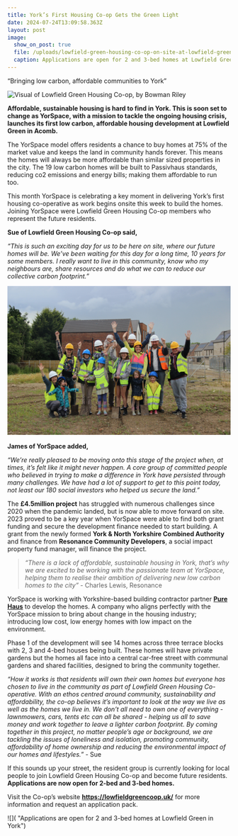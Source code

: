 ```yaml
---
title: York’s First Housing Co-op Gets the Green Light
date: 2024-07-24T13:09:58.363Z
layout: post
image:
  show_on_post: true
  file: /uploads/lowfield-green-housing-co-op-on-site-at-lowfield-green-06.jpeg
  caption: Applications are open for 2 and 3-bed homes at Lowfield Green in York
---
```

“Bringing low carbon, affordable communities to York”

![](/uploads/visual-of-lowfield-green-housing-co-op-by-bowman-riley-02.jpg "Visual of Lowfield Green Housing Co-op, by Bowman Riley")

**Affordable, sustainable housing is hard to find in York. This is soon set to change as YorSpace, with a mission to tackle the ongoing housing crisis, launches its first low carbon, affordable housing development at Lowfield Green in Acomb.**

The YorSpace model offers residents a chance to buy homes at 75% of the market value and keeps the land in community hands forever. This means the homes will always be more affordable than similar sized properties in the city. The 19 low carbon homes will be built to Passivhaus standards, reducing co2 emissions and energy bills; making them affordable to run too.  

This month YorSpace is celebrating a key moment in delivering York’s first housing co-operative as work begins onsite this week to build the homes. Joining YorSpace were Lowfield Green Housing Co-op members who represent the future residents. 



**Sue of Lowfield Green Housing Co-op said,** 

*“This is such an exciting day for us to be here on site, where our future homes will be. We’ve been waiting for this day for a long time, 10 years for some members. I really want to live in this community, know who my neighbours are, share resources and do what we can to reduce our collective carbon footprint.”*



![](/uploads/lowfield-green-housing-co-op-on-site-at-lowfield-green-03.jpeg "Members of Lowfield Green Housing Co-op on site at Lowfield Green in York")

**James of YorSpace added,** 

*“We’re really pleased to be moving onto this stage of the project when, at times, it’s felt like it might never happen. A core group of committed people who believed in trying to make a difference in York have persisted through many challenges. We have had a lot of support to get to this point today, not least our 180 social investors who helped us secure the land.”*



The **£4.5million project** has struggled with numerous challenges since 2020 when the pandemic landed, but is now able to move forward on site. 2023 proved to be a key year when YorSpace were able to find both grant funding and secure the development finance needed to start building. A grant from the newly formed **York & North Yorkshire Combined Authority** and finance from **Resonance Community Developers**,  a social impact property fund manager, will finance the project. 

> *“There is a lack of affordable, sustainable housing in York, that’s why we are excited to be working with the passionate team at YorSpace, helping them to realise their ambition of delivering new low carbon homes to the city”* - Charles Lewis, Resonance 

YorSpace is working with Yorkshire-based building contractor partner **[Pure Haus](https://purehaus.co.uk/)** to develop the homes. A company who aligns perfectly with the YorSpace mission to bring about change in the housing industry; introducing low cost, low energy homes with low impact on the environment. 

Phase 1 of the development will see 14 homes across three terrace blocks with 2, 3 and 4-bed houses being built. These homes will have private gardens but the homes all face into a central car-free street with communal gardens and shared facilities, designed to bring the community together. 

*“How it works is that residents will own their own homes but everyone has chosen to live in the community as part of Lowfield Green Housing Co-operative. With an ethos centred around community, sustainability and affordability, the co-op believes it’s important to look at the way we live as well as the homes we live in. We don’t all need to own one of everything - lawnmowers, cars, tents etc can all be shared - helping us all to save money and work together to leave a lighter carbon footprint. By coming together in this project, no matter people’s age or background, we are tackling the issues of loneliness and isolation, promoting community, affordability of home ownership and reducing the environmental impact of our homes and lifestyles.”* - Sue



If this sounds up your street, the resident group is currently looking for local people to join Lowfield Green Housing Co-op and become future residents. **Applications are now open for 2-bed and 3-bed homes.** 

Visit the Co-op’s website **<https://lowfieldgreencoop.uk/>** for more information and request an application pack.

![]( "Applications are open for 2 and 3-bed homes at Lowfield Green in York")